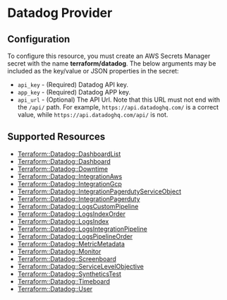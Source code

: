 # Datadog Provider

## Configuration

To configure this resource, you must create an AWS Secrets Manager secret with the name **terraform/datadog**. The below arguments may be included as the key/value or JSON properties in the secret:

* `api_key` - (Required) Datadog API key.
* `app_key` - (Required) Datadog APP key.
* `api_url` - (Optional) The API Url. Note that this URL must not end with the `/api/` path. For example, `https://api.datadoghq.com/` is a correct value, while `https://api.datadoghq.com/api/` is not.


## Supported Resources

* [Terraform::Datadog::DashboardList](../resources/datadog/Terraform-Datadog-DashboardList/docs/README.md)
* [Terraform::Datadog::Dashboard](../resources/datadog/Terraform-Datadog-Dashboard/docs/README.md)
* [Terraform::Datadog::Downtime](../resources/datadog/Terraform-Datadog-Downtime/docs/README.md)
* [Terraform::Datadog::IntegrationAws](../resources/datadog/Terraform-Datadog-IntegrationAws/docs/README.md)
* [Terraform::Datadog::IntegrationGcp](../resources/datadog/Terraform-Datadog-IntegrationGcp/docs/README.md)
* [Terraform::Datadog::IntegrationPagerdutyServiceObject](../resources/datadog/Terraform-Datadog-IntegrationPagerdutyServiceObject/docs/README.md)
* [Terraform::Datadog::IntegrationPagerduty](../resources/datadog/Terraform-Datadog-IntegrationPagerduty/docs/README.md)
* [Terraform::Datadog::LogsCustomPipeline](../resources/datadog/Terraform-Datadog-LogsCustomPipeline/docs/README.md)
* [Terraform::Datadog::LogsIndexOrder](../resources/datadog/Terraform-Datadog-LogsIndexOrder/docs/README.md)
* [Terraform::Datadog::LogsIndex](../resources/datadog/Terraform-Datadog-LogsIndex/docs/README.md)
* [Terraform::Datadog::LogsIntegrationPipeline](../resources/datadog/Terraform-Datadog-LogsIntegrationPipeline/docs/README.md)
* [Terraform::Datadog::LogsPipelineOrder](../resources/datadog/Terraform-Datadog-LogsPipelineOrder/docs/README.md)
* [Terraform::Datadog::MetricMetadata](../resources/datadog/Terraform-Datadog-MetricMetadata/docs/README.md)
* [Terraform::Datadog::Monitor](../resources/datadog/Terraform-Datadog-Monitor/docs/README.md)
* [Terraform::Datadog::Screenboard](../resources/datadog/Terraform-Datadog-Screenboard/docs/README.md)
* [Terraform::Datadog::ServiceLevelObjective](../resources/datadog/Terraform-Datadog-ServiceLevelObjective/docs/README.md)
* [Terraform::Datadog::SyntheticsTest](../resources/datadog/Terraform-Datadog-SyntheticsTest/docs/README.md)
* [Terraform::Datadog::Timeboard](../resources/datadog/Terraform-Datadog-Timeboard/docs/README.md)
* [Terraform::Datadog::User](../resources/datadog/Terraform-Datadog-User/docs/README.md)